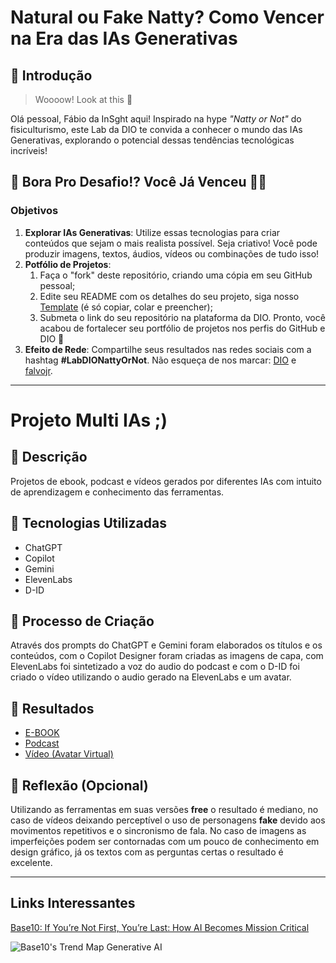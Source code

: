 # Natural ou Fake Natty? Como Vencer na Era das IAs Generativas

## 🚀 Introdução

> Woooow! Look at this 👀

Olá pessoal, Fábio da InSght aqui! Inspirado na hype _"Natty or Not"_ do fisiculturismo, este Lab da DIO te convida a conhecer o mundo das IAs Generativas, explorando o potencial dessas tendências tecnológicas incríveis!

## 🎯 Bora Pro Desafio!? Você Já Venceu 💪🤓

### Objetivos

1. **Explorar IAs Generativas**: Utilize essas tecnologias para criar conteúdos que sejam o mais realista possível. Seja criativo! Você pode produzir imagens, textos, áudios, vídeos ou combinações de tudo isso!
1. **Potfólio de Projetos**:
    1. Faça o "fork" deste repositório, criando uma cópia em seu GitHub pessoal;
    2. Edite seu README com os detalhes do seu projeto, siga nosso [Template](#template) (é só copiar, colar e preencher);
    3. Submeta o link do seu repositório na plataforma da DIO. Pronto, você acabou de fortalecer seu portfólio de projetos nos perfis do GitHub e DIO 🚀
1. **Efeito de Rede**: Compartilhe seus resultados nas redes sociais com a hashtag **#LabDIONattyOrNot**. Não esqueça de nos marcar: [DIO](https://www.linkedin.com/school/dio-makethechange) e [falvojr](https://www.linkedin.com/in/falvojr).
---
# Projeto Multi IAs ;)

## 📒 Descrição
Projetos de ebook, podcast e vídeos gerados por diferentes IAs com intuito de aprendizagem e conhecimento das ferramentas.

## 🤖 Tecnologias Utilizadas
- ChatGPT
- Copilot
- Gemini
- ElevenLabs
- D-ID

## 🧐 Processo de Criação
Através dos prompts do ChatGPT e Gemini foram elaborados os títulos e os conteúdos,
com o Copilot Designer foram criadas as imagens de capa, com ElevenLabs foi sintetizado
a voz do audio do podcast e com o D-ID foi criado o vídeo utilizando o audio gerado na ElevenLabs e um avatar. 

## 🚀 Resultados
- [E-BOOK](https://github.com/FGiacobe/ebook_powerbi_git_github.git)
- [Podcast](https://github.com/FGiacobe/prompts-for-podcast-generate-by-ia.git)
- [Vídeo (Avatar Virtual)](https://studio.d-id.com/share?id=baa3bcd172457bae4290454e30746174)

## 💭 Reflexão (Opcional)
Utilizando as ferramentas em suas versões **free** o resultado é mediano, no caso de vídeos deixando perceptível
o uso de personagens **fake** devido aos movimentos repetitivos e o sincronismo de fala. No caso de imagens as imperfeições
podem ser contornadas com um pouco de conhecimento em design gráfico, já os textos com as perguntas certas o resultado é excelente.

---

## Links Interessantes

[Base10: If You’re Not First, You’re Last: How AI Becomes Mission Critical](https://base10.vc/post/generative-ai-mission-critical/)

![Base10's Trend Map Generative AI](https://github.com/digitalinnovationone/lab-natty-or-not/assets/730492/f4df26e8-f8f7-4419-8252-c69d73ea930c)
